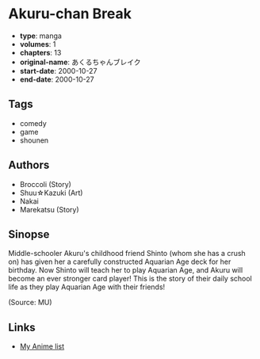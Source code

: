 # Akuru-chan Break

-   **type**: manga
-   **volumes**: 1
-   **chapters**: 13
-   **original-name**: あくるちゃんブレイク
-   **start-date**: 2000-10-27
-   **end-date**: 2000-10-27

## Tags

-   comedy
-   game
-   shounen

## Authors

-   Broccoli (Story)
-   Shuu☆Kazuki (Art)
-   Nakai
-   Marekatsu (Story)

## Sinopse

Middle-schooler Akuru's childhood friend Shinto (whom she has a crush on) has given her a carefully constructed Aquarian Age deck for her birthday. Now Shinto will teach her to play Aquarian Age, and Akuru will become an ever stronger card player! This is the story of their daily school life as they play Aquarian Age with their friends!

(Source: MU)

## Links

-   [My Anime list](https://myanimelist.net/manga/94225/Akuru-chan_Break)

